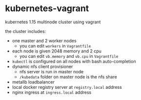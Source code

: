 # kubernetes-vagrant

kubernetes 1.15 multinode cluster using vagrant

the cluster includes:
- one master and 2 worker nodes
  - you can edit `workers` in `Vagrantfile` 
- each node is given 2048 memory and 2 cpu
  - you can edit `vb.memory` and `vb.cpu` in `Vagrantfile`
- `kubectl` is configured on all nodes with bash auto-completion
- dynamic nfs client provisioner
    - nfs server is run in master node
    - `/kubedata` folder on master node is the nfs share
- metallb loadbalancer
- local docker registry server at `registry.local` address
- nginx ingress at `ingress.local` address




